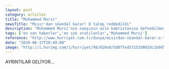 ```yaml
---
layout: post
category: articles
title: "Muhammed Mursi"
newsTitle: "Mısır'dan skandal karar! O talep reddedildi"
description: "Muhammed Mursi'nin naaşının aile kabristanına defnedilmesi yönündeki talep Mısır makamlarınca reddedildi"
tags: ['en son haberler','en çok aratılanlar','Muhammed Mursi']
reference: "http://www.hurriyet.com.tr/dunya/misirdan-skandal-karar-o-talep-reddedildi-41247176"
date: "2019-06-17T20:49:00"
image: "http://i.hurimg.com/i/hurriyet/98/620x0/5d07fed57152d802dc1b9d5b.jpg"
---
```


<p>AYRINTILAR GELİYOR...</p>
